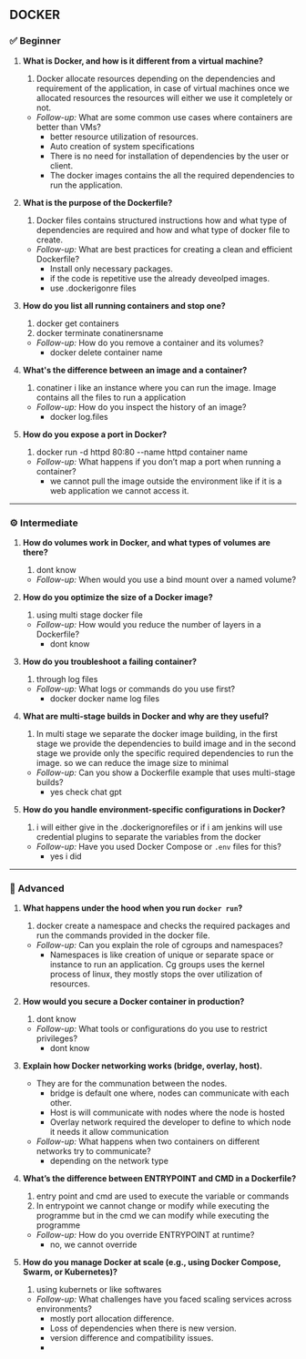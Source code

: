 ## **DOCKER**

### ✅ Beginner

1. **What is Docker, and how is it different from a virtual machine?**
	1. Docker allocate resources depending on the dependencies and requirement of the application, in case of virtual machines once we allocated resources the resources will either we use it completely or not.
    
    - _Follow-up:_ What are some common use cases where containers are better than VMs?
	    - better resource utilization of  resources.
	    - Auto creation of system specifications
	    - There is no need for installation of dependencies by the user or client. 
	    - The docker images contains the all the required dependencies to run the application. 
        
2. **What is the purpose of the Dockerfile?**
	1. Docker files contains structured instructions how and what type of dependencies are required and how and what type of docker file to create.
    
    - _Follow-up:_ What are best practices for creating a clean and efficient Dockerfile?
        - Install only necessary packages.
        - if the code is repetitive use the already deveolped images.
        - use .dockerigonre files 
3. **How do you list all running containers and stop one?**
	1. docker get containers 
	2. docker terminate conatinersname
    
    - _Follow-up:_ How do you remove a container and its volumes?
	    - docker delete container name
        
4. **What's the difference between an image and a container?**
	1. conatiner i like an instance where you can run the image. Image contains all the files to run a application
    
    - _Follow-up:_ How do you inspect the history of an image?
	    - docker log.files
        
5. **How do you expose a port in Docker?**
	1. docker run -d  httpd 80:80 --name httpd container name
    
    - _Follow-up:_ What happens if you don’t map a port when running a container?
	    - we cannot pull the image outside the environment like if it is a web application we cannot access it.
        

---

### ⚙️ Intermediate

1. **How do volumes work in Docker, and what types of volumes are there?**
	1. dont know
    
    - _Follow-up:_ When would you use a bind mount over a named volume?
        
2. **How do you optimize the size of a Docker image?**
	1. using multi stage docker file
    
    - _Follow-up:_ How would you reduce the number of layers in a Dockerfile?
	    - dont know
        
3. **How do you troubleshoot a failing container?**
	1. through log files
    
    - _Follow-up:_ What logs or commands do you use first?
	    - docker docker name log files
        
4. **What are multi-stage builds in Docker and why are they useful?**
	1. In multi stage we separate the docker image building, in the first stage we provide the dependencies to build image and in the second stage we provide only the specific required dependencies to run the image. so we can reduce the image size to minimal
    
    - _Follow-up:_ Can you show a Dockerfile example that uses multi-stage builds?
        - yes check chat gpt
5. **How do you handle environment-specific configurations in Docker?**
	1. i will either give in the .dockerignorefiles or if i am jenkins will use credential plugins to separate the variables from the docker
    
    - _Follow-up:_ Have you used Docker Compose or `.env` files for this?
        - yes i did

---

### 🔬 Advanced

1. **What happens under the hood when you run `docker run`?**
	1. docker create a namespace and checks the required packages and run the commands provided in the docker file.
    
    - _Follow-up:_ Can you explain the role of cgroups and namespaces?
        - Namespaces is like creation of unique or separate space or instance to run an application. Cg groups uses the kernel process of linux, they mostly stops the over utilization of resources.
2. **How would you secure a Docker container in production?**
	1. dont know
    
    - _Follow-up:_ What tools or configurations do you use to restrict privileges?
        - dont know
3. **Explain how Docker networking works (bridge, overlay, host).**
    - They are for the communation between the nodes.
	    - bridge is default one where, nodes can communicate with each other.
	    - Host is will communicate with nodes where the node is hosted
	    - Overlay network required the developer to define to which node it needs it allow communication
    - _Follow-up:_ What happens when two containers on different networks try to communicate?
	    - depending on the network type 
        
4. **What’s the difference between ENTRYPOINT and CMD in a Dockerfile?**
	1. entry point and cmd are used to execute the variable or commands
	2. In entrypoint we cannot change or modify while executing the programme but in the cmd we can modify while executing the programme
    
    - _Follow-up:_ How do you override ENTRYPOINT at runtime?
	    - no, we cannot override
        
5. **How do you manage Docker at scale (e.g., using Docker Compose, Swarm, or Kubernetes)?**
	1. using kubernets or like softwares
    
    - _Follow-up:_ What challenges have you faced scaling services across environments?
	    - mostly port allocation difference.
	    - Loss of dependencies when there is new version.
	    - version difference and compatibility issues.
	    - 